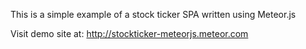 This is a simple example of a stock ticker SPA written using Meteor.js

Visit demo site at: http://stockticker-meteorjs.meteor.com